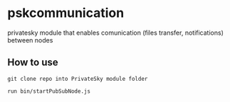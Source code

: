 # pskcommunication
privatesky module that enables comunication (files transfer, notifications) between nodes

## How to use

	git clone repo into PrivateSky module folder  

	run bin/startPubSubNode.js
